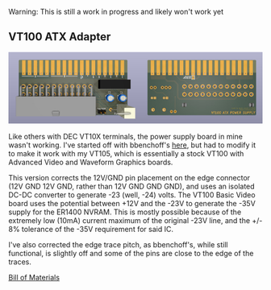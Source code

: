 Warning: This is still a work in progress and likely won't work yet

VT100 ATX Adapter
-----------------

![Board Render](adapter.jpg)

Like others with DEC VT10X terminals, the power supply board in mine
wasn't working. I've started off with bbenchoff's [here](https://github.com/bbenchoff/VT100Adapter),
but had to modify it to make it work with my VT105, which is essentially
a stock VT100 with Advanced Video and Waveform Graphics boards.

This version corrects the 12V/GND pin placement on the edge
connector (12V GND 12V GND, rather than 12V GND GND GND),
and uses an isolated DC-DC converter to generate -23 (well, -24) volts.
The VT100 Basic Video board uses the potential between +12V
and the -23V to generate the -35V supply for the ER1400
NVRAM. This is mostly possible because of the extremely low (10mA)
current maximum of the original -23V line, and the +/- 8%
tolerance of the -35V requirement for said IC.

I've also corrected the edge trace pitch, as bbenchoff's,
while still functional, is slightly off and some of the pins
are close to the edge of the traces.

[Bill of Materials](VT100_ATX_DCDC.csv)
